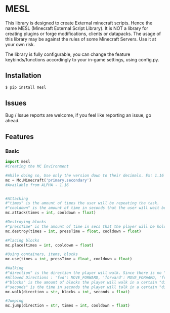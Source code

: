 # MESL
This library is designed to create External minecraft scripts. Hence the name MESL (Minecraft External Script Library).
It is NOT a library for creating plugins or forge modifications, clients or datapacks.
The usage of this library may be against the rules of some Minecraft Servers. Use it at your own risk.

The library is fully configurable, you can change the feature keybinds/functions accordingly to your in-game settings, using config.py.


## Installation

```py
$ pip install mesl
```

## Issues

Bug / Issue reports are welcome, if you feel like reporting an issue, go ahead.


## Features
### Basic

```py
import mesl
#Creating the MC Environment

#While doing so, Use only the version down to their decimals. Ex: 1.16 = Correct // 1.16.1 = Wrong
mc = Mc.Minecraft('primary.secondary')
#Available from ALPHA - 1.16


#Attacking
#"times" is the amount of times the user will be repeating the task.
#"cooldown" is the amount of time in seconds that the user will wait between tasks.
mc.attack(times = int, cooldown = float)

#Destroying blocks
#"pressTime" is the amount of time in secs that the player will be holding down the button to perform the task.
mc.destroy(times = int, pressTime = float, cooldown = float)

#Placing blocks
mc.place(times = int, cooldown = float)

#Using containers, items, blocks
mc.use(times = int, pressTime = float, cooldown = float)

#Walking
#"direction" is the direction the player will walk. Since there is no "turn" feature, all directions are implemented.
#Allowed Directions : 'fwd': MOVE_FORWARD, 'forward': MOVE_FORWARD, 'front': MOVE_FORWARD, 'bwd': MOVE_BACKWARDS, 'backwards': MOVE_BACKWARDS, 'back': MOVE_BACKWARDS,'right': MOVE_RIGHT, 'left': MOVE_LEFT
#"blocks" is the amount of blocks the player will walk in a certain "direction" (OPTIONAL)
#"seconds" is the time in seconds the player will talk in a certain "direction" (OPTIONAL)
mc.walk(direction = str, blocks = int, seconds = float)

#Jumping
mc.jump(direction = str, times = int, cooldown = float)

```
